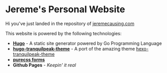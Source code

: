 # Jereme's Personal Website

Hi you've just landed in the repository of  [jeremecausing.com](http://jeremecausing.com)

This website is powered by the following technologies: 

- [**Hugo**](http://gohugo.io) - A static site generator powered by Go Programming Language
- [**hugo-tranquilpeak-theme**](https://github.com/kakawait/hugo-tranquilpeak-theme) - A port of the amazing theme [hexo-tranquilpeak-theme](https://github.com/LouisBarranqueiro/hexo-theme-tranquilpeak)
- [**purecss forms**](http://purecss.io)
- **Github Pages** - *Keepin' it real*


